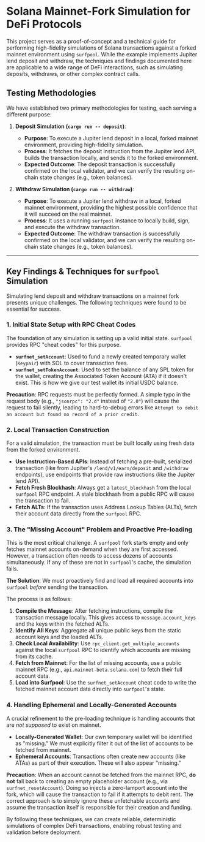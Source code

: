 # Solana Mainnet-Fork Simulation for DeFi Protocols

This project serves as a proof-of-concept and a technical guide for performing high-fidelity simulations of Solana transactions against a forked mainnet environment using `surfpool`. While the example implements Jupiter lend deposit and withdraw, the techniques and findings documented here are applicable to a wide range of DeFi interactions, such as simulating deposits, withdraws, or other complex contract calls.

## Testing Methodologies

We have established two primary methodologies for testing, each serving a different purpose:

1.  **Deposit Simulation (`cargo run -- deposit`)**:
    *   **Purpose**: To execute a Jupiter lend deposit in a local, forked mainnet environment, providing high-fidelity simulation.
    *   **Process**: It fetches the deposit instruction from the Jupiter lend API, builds the transaction locally, and sends it to the forked environment.
    *   **Expected Outcome**: The deposit transaction is successfully confirmed on the local validator, and we can verify the resulting on-chain state changes (e.g., token balances).

2.  **Withdraw Simulation (`cargo run -- withdraw`)**:
    *   **Purpose**: To execute a Jupiter lend withdraw in a local, forked mainnet environment, providing the highest possible confidence that it will succeed on the real mainnet.
    *   **Process**: It uses a running `surfpool` instance to locally build, sign, and execute the withdraw transaction.
    *   **Expected Outcome**: The withdraw transaction is successfully confirmed on the local validator, and we can verify the resulting on-chain state changes (e.g., token balances).

---

## Key Findings & Techniques for `surfpool` Simulation

Simulating lend deposit and withdraw transactions on a mainnet fork presents unique challenges. The following techniques were found to be essential for success.

### 1. Initial State Setup with RPC Cheat Codes

The foundation of any simulation is setting up a valid initial state. `surfpool` provides RPC "cheat codes" for this purpose.

*   **`surfnet_setAccount`**: Used to fund a newly created temporary wallet (`Keypair`) with SOL to cover transaction fees.
*   **`surfnet_setTokenAccount`**: Used to set the balance of any SPL token for the wallet, creating the Associated Token Account (ATA) if it doesn't exist. This is how we give our test wallet its initial USDC balance.

**Precaution**: RPC requests must be perfectly formed. A simple typo in the request body (e.g., `"jsonrpc": "2.d"` instead of `"2.0"`) will cause the request to fail silently, leading to hard-to-debug errors like `Attempt to debit an account but found no record of a prior credit`.

### 2. Local Transaction Construction

For a valid simulation, the transaction must be built locally using fresh data from the forked environment.

*   **Use Instruction-Based APIs**: Instead of fetching a pre-built, serialized transaction (like from Jupiter's `/lend/v1/earn/deposit` and `/withdraw` endpoints), use endpoints that provide raw instructions (like the Jupiter lend API).
*   **Fetch Fresh Blockhash**: Always get a `latest_blockhash` from the local `surfpool` RPC endpoint. A stale blockhash from a public RPC will cause the transaction to fail.
*   **Fetch ALTs**: If the transaction uses Address Lookup Tables (ALTs), fetch their account data directly from the `surfpool` RPC.

### 3. The "Missing Account" Problem and Proactive Pre-loading

This is the most critical challenge. A `surfpool` fork starts empty and only fetches mainnet accounts on-demand when they are first accessed. However, a transaction often needs to access dozens of accounts simultaneously. If any of these are not in `surfpool`'s cache, the simulation fails.

**The Solution**: We must proactively find and load all required accounts into `surfpool` *before* sending the transaction.

The process is as follows:
1.  **Compile the Message**: After fetching instructions, compile the transaction message locally. This gives access to `message.account_keys` and the keys within the fetched ALTs.
2.  **Identify All Keys**: Aggregate all unique public keys from the static account keys and the loaded ALTs.
3.  **Check Local Availability**: Use `rpc_client.get_multiple_accounts` against the local `surfpool` RPC to identify which accounts are missing from its cache.
4.  **Fetch from Mainnet**: For the list of missing accounts, use a public mainnet RPC (e.g., `api.mainnet-beta.solana.com`) to fetch their full account data.
5.  **Load into Surfpool**: Use the `surfnet_setAccount` cheat code to write the fetched mainnet account data directly into `surfpool`'s state.

### 4. Handling Ephemeral and Locally-Generated Accounts

A crucial refinement to the pre-loading technique is handling accounts that are *not supposed* to exist on mainnet.

*   **Locally-Generated Wallet**: Our own temporary wallet will be identified as "missing." We must explicitly filter it out of the list of accounts to be fetched from mainnet.
*   **Ephemeral Accounts**: Transactions often create new accounts (like ATAs) as part of their execution. These will also appear "missing."

**Precaution**: When an account cannot be fetched from the mainnet RPC, **do not** fall back to creating an empty placeholder account (e.g., via `surfnet_resetAccount`). Doing so injects a zero-lamport account into the fork, which will cause the transaction to fail if it attempts to debit rent. The correct approach is to simply ignore these unfetchable accounts and assume the transaction itself is responsible for their creation and funding.

By following these techniques, we can create reliable, deterministic simulations of complex DeFi transactions, enabling robust testing and validation before deployment.